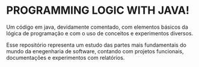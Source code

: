 # PROGRAMMING LOGIC WITH JAVA!

  Um código em java, devidamente comentado, com elementos básicos da lógica de programação e com o uso de conceitos e experimentos diversos. 

  Esse repositório representa um estudo das partes mais fundamentais do mundo da enegenharia de software, contando com projetos funcionais, documentações e experimentos com relatórios.
